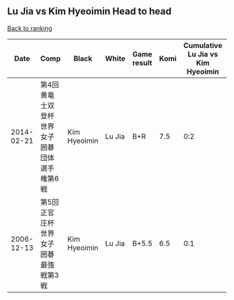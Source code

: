 ## Lu Jia vs Kim Hyeoimin Head to head

[Back to ranking](../../index.md)




| **Date** | **Comp** | **Black** | **White** | **Game result** | **Komi** | **Cumulative Lu Jia vs Kim Hyeoimin** | **Lu Jia streak** | **Kim Hyeoimin streak** | 
| --- | --- | --- | --- | --- | --- | --- | --- | --- |
| 2014-02-21 | 第4回黄竜士双登杯世界女子囲碁団体選手権第6戦 | Kim Hyeoimin | Lu Jia | B+R | 7.5 | 0:2 | 0 | 2 | 
| 2006-12-13 | 第5回正官庄杯世界女子囲碁最強戦第3戦 | Kim Hyeoimin | Lu Jia | B+5.5 | 6.5 | 0:1 | 0 | 1 |




